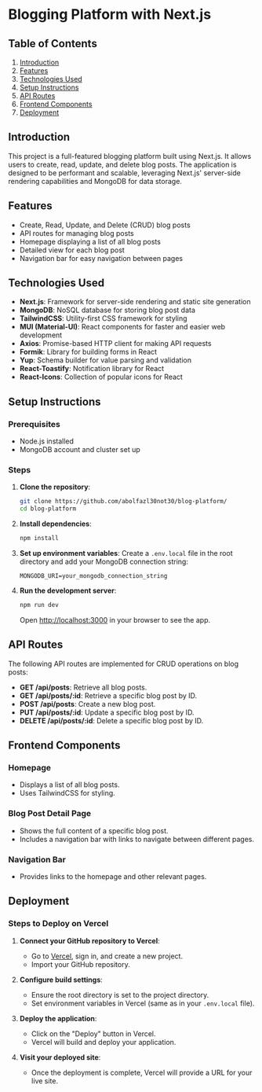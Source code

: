 # Blogging Platform with Next.js

## Table of Contents
1. [Introduction](#introduction)
2. [Features](#features)
3. [Technologies Used](#technologies-used)
4. [Setup Instructions](#setup-instructions)
5. [API Routes](#api-routes)
6. [Frontend Components](#frontend-components)
7. [Deployment](#deployment)

## Introduction
This project is a full-featured blogging platform built using Next.js. It allows users to create, read, update, and delete blog posts. The application is designed to be performant and scalable, leveraging Next.js' server-side rendering capabilities and MongoDB for data storage.

## Features
- Create, Read, Update, and Delete (CRUD) blog posts
- API routes for managing blog posts
- Homepage displaying a list of all blog posts
- Detailed view for each blog post
- Navigation bar for easy navigation between pages

## Technologies Used
- **Next.js**: Framework for server-side rendering and static site generation
- **MongoDB**: NoSQL database for storing blog post data
- **TailwindCSS**: Utility-first CSS framework for styling
- **MUI (Material-UI)**: React components for faster and easier web development
- **Axios**: Promise-based HTTP client for making API requests
- **Formik**: Library for building forms in React
- **Yup**: Schema builder for value parsing and validation
- **React-Toastify**: Notification library for React
- **React-Icons**: Collection of popular icons for React

## Setup Instructions
### Prerequisites
- Node.js installed
- MongoDB account and cluster set up

### Steps
1. **Clone the repository**:
   ```bash
   git clone https://github.com/abolfazl30not30/blog-platform/
   cd blog-platform
   ```

2. **Install dependencies**:
   ```bash
   npm install
   ```

3. **Set up environment variables**:
   Create a `.env.local` file in the root directory and add your MongoDB connection string:
   ```env
   MONGODB_URI=your_mongodb_connection_string
   ```

4. **Run the development server**:
   ```bash
   npm run dev
   ```
   Open [http://localhost:3000](http://localhost:3000) in your browser to see the app.

## API Routes
The following API routes are implemented for CRUD operations on blog posts:

- **GET /api/posts**: Retrieve all blog posts.
- **GET /api/posts/:id**: Retrieve a specific blog post by ID.
- **POST /api/posts**: Create a new blog post.
- **PUT /api/posts/:id**: Update a specific blog post by ID.
- **DELETE /api/posts/:id**: Delete a specific blog post by ID.

## Frontend Components
### Homepage
- Displays a list of all blog posts.
- Uses TailwindCSS for styling.

### Blog Post Detail Page
- Shows the full content of a specific blog post.
- Includes a navigation bar with links to navigate between different pages.

### Navigation Bar
- Provides links to the homepage and other relevant pages.

## Deployment
### Steps to Deploy on Vercel
1. **Connect your GitHub repository to Vercel**:
    - Go to [Vercel](https://vercel.com/), sign in, and create a new project.
    - Import your GitHub repository.

2. **Configure build settings**:
    - Ensure the root directory is set to the project directory.
    - Set environment variables in Vercel (same as in your `.env.local` file).

3. **Deploy the application**:
    - Click on the "Deploy" button in Vercel.
    - Vercel will build and deploy your application.

4. **Visit your deployed site**:
    - Once the deployment is complete, Vercel will provide a URL for your live site.